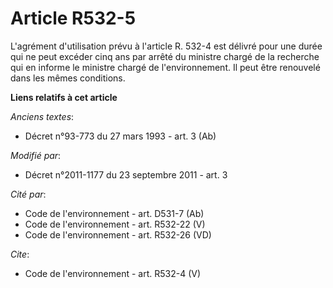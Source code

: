 # Article R532-5

L'agrément d'utilisation prévu à l'article R. 532-4 est délivré pour une durée qui ne peut excéder cinq ans par arrêté du
ministre chargé de la recherche qui en informe le ministre chargé de l'environnement. Il peut être renouvelé dans les mêmes
conditions.

**Liens relatifs à cet article**

_Anciens textes_:

  - Décret n°93-773 du 27 mars 1993 - art. 3 (Ab)

_Modifié par_:

  - Décret n°2011-1177 du 23 septembre 2011 - art. 3

_Cité par_:

  - Code de l'environnement - art. D531-7 (Ab)
  - Code de l'environnement - art. R532-22 (V)
  - Code de l'environnement - art. R532-26 (VD)

_Cite_:

  - Code de l'environnement - art. R532-4 (V)
